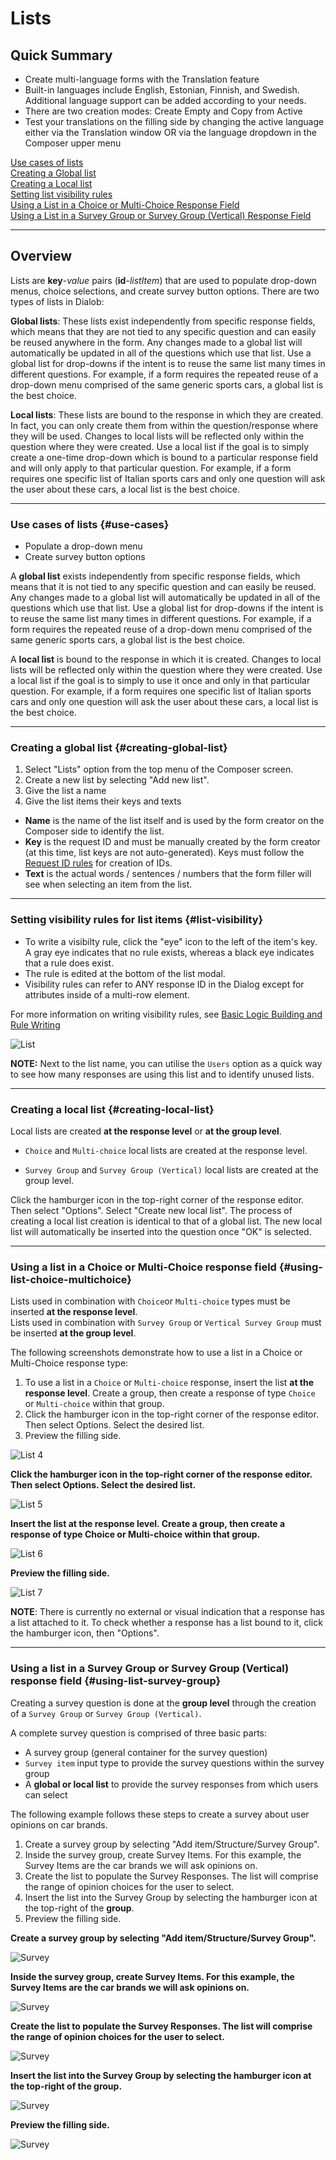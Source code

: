 # Lists

## Quick Summary

* Create multi-language forms with the Translation feature
* Built-in languages include English, Estonian, Finnish, and Swedish. Additional language support can be added according to your needs.
* There are two creation modes: Create Empty and Copy from Active
* Test your translations on the filling side by changing the active language either via the Translation window OR via the language dropdown in the Composer upper menu


[Use cases of lists](#use-cases)  
[Creating a Global list](#creating-global-list)  
[Creating a Local list](#creating-local-list)  
[Setting list visibility rules](#list-visibility)  
[Using a List in a Choice or Multi-Choice Response Field](#using-list-choice-multichoice)  
[Using a List in a Survey Group or Survey Group (Vertical) 
Response Field](#using-list-survey-group)  

---

## Overview

Lists are **key**-_value_ pairs (**id**-_listItem_) that are used to populate drop-down menus, choice selections, and create survey button options.  There are two types of lists in Dialob:

**Global lists**: These lists exist independently from specific response fields, which means that they are not tied to any specific question and can easily be reused anywhere in the form. Any changes made to a global list will automatically be updated in all of the questions which use that list. Use a global list for drop-downs if the intent is to reuse the same list many times in different questions. For example, if a form requires the repeated reuse of a drop-down menu comprised of the same generic sports cars, a global list is the best choice.

**Local lists**: These lists are bound to the response in which they are created. In fact, you can only create them from within the question/response where they will be used. Changes to local lists will be reflected only within the question where they were created. Use a local list if the goal is to simply create a one-time drop-down which is bound to a particular response field and will only apply to that particular question. For example, if a form requires one specific list of Italian sports cars and only one question will ask the user about these cars, a local list is the best choice.

---

### Use cases of lists {#use-cases}

* Populate a drop-down menu
* Create survey button options

A **global list** exists independently from specific response fields, which means that it is not tied to any specific question and can easily be reused. Any changes made to a global list will automatically be updated in all of the questions which use that list. Use a global list for drop-downs if the intent is to reuse the same list many times in different questions. For example, if a form requires the repeated reuse of a drop-down menu comprised of the same generic sports cars, a global list is the best choice.

A **local list** is bound to the response in which it is created. Changes to local lists will be reflected only within the question where they were created. Use a local list if the goal is to simply to use it once and only in that particular question. For example, if a form requires one specific list of Italian sports cars and only one question will ask the user about these cars, a local list is the best choice.

---

### Creating a global list {#creating-global-list}

1. Select "Lists" option from the top menu of the Composer screen.
2. Create a new list by selecting "Add new list".
3. Give the list a name
4. Give the list items their keys and texts

* **Name** is the name of the list itself and is used by the form creator on the Composer side to identify the list.
* **Key** is the request ID and must be manually created by the form creator (at this time, list keys are not auto-generated). Keys must follow the [Request ID rules](https://docs.dialob.io/dialob-expressions/#request-id-rules) for creation of IDs.
* **Text** is the actual words / sentences / numbers that the form filler will see when selecting an item from the list.

---

### Setting visibility rules for list items {#list-visibility}

* To write a visibilty rule, click the "eye" icon to the left of the item's key. A gray eye indicates that no rule exists, whereas a black eye indicates that a rule does exist.
* The rule is edited at the bottom of the list modal.
* Visibility rules can refer to ANY response ID in the Dialog except for attributes inside of a multi-row element.

For more information on writing visibility rules, see [Basic Logic Building and Rule Writing](https://docs.dialob.io/dialob-expressions/logic-building/)

![List](advancedoperations/list-visibility1.png)

**NOTE:** Next to the list name, you can utilise the `Users` option as a quick way to see how many responses are using this list and to identify unused lists.

---

### Creating a local list {#creating-local-list}

Local lists are created **at the response level** or **at the group level**.

* `Choice` and `Multi-choice` local lists are created at the response level.

* `Survey Group` and  `Survey Group (Vertical)` local lists are created at the group level.

Click the hamburger icon in the top-right corner of the response editor. Then select "Options". Select "Create new local list".  The process of creating a local list creation is identical to that of a global list.  The new local list will automatically be inserted into the question once "OK" is selected.

---

### Using a list in a Choice or Multi-Choice response field {#using-list-choice-multichoice}

Lists used in combination with `Choice`or `Multi-choice` types must be inserted **at the response level**.  
Lists used in combination with `Survey Group` or `Vertical Survey Group` must be inserted **at the group level**.


The following screenshots demonstrate how to use a list in a Choice or Multi-Choice response type:
 
1. To use a list in a `Choice` or `Multi-choice` response, insert the list **at the response level**. Create a group, then create a response of type `Choice` or `Multi-choice` within that group.
2. Click the hamburger icon in the top-right corner of the response editor. Then select Options. Select the desired list.
3. Preview the filling side.


![List 4](advancedoperations/list4.png)

**Click the hamburger icon in the top-right corner of the response editor. Then select Options. Select the desired list.**

![List 5](advancedoperations/list5.png)

**Insert the list at the response level. Create a group, then create a response of type Choice or Multi-choice within that group.**

![List 6](advancedoperations/list6.png)

**Preview the filling side.**

![List 7](advancedoperations/list7.png)

**NOTE**: There is currently no external or visual indication that a response has a list attached to it. To check whether a response has a list bound to it, click the hamburger icon, then "Options".

---

### Using a list in a Survey Group or Survey Group (Vertical) response field {#using-list-survey-group}

Creating a survey question is done at the **group level** through the creation of a `Survey Group` or `Survey Group (Vertical)`.  

A complete survey question is comprised of three basic parts:

* A survey group (general container for the survey question)
* `Survey item` input type to provide the survey questions within the survey group
* A **global or local list** to provide the survey responses from which users can select

The following example follows these steps to create a survey about user opinions on car brands.  

1. Create a survey group by selecting "Add item/Structure/Survey Group".
2. Inside the survey group, create Survey Items. For this example, the Survey Items are the car brands we will ask opinions on.
3. Create the list to populate the Survey Responses. The list will comprise the range of opinion choices for the user to select.
4. Insert the list into the Survey Group by selecting the hamburger icon at the top-right of the **group**.
5. Preview the filling side.



**Create a survey group by selecting "Add item/Structure/Survey Group".**

![Survey](advancedoperations/survey3.png)

**Inside the survey group, create Survey Items. For this example, the Survey Items are the car brands we will ask opinions on.**

![Survey](advancedoperations/survey5.png)


 **Create the list to populate the Survey Responses. The list will comprise the range of opinion choices for the user to select.**

![Survey](advancedoperations/survey2.png)

**Insert the list into the Survey Group by selecting the hamburger icon at the top-right of the **group**.**

![Survey](advancedoperations/survey7.png)

**Preview the filling side.**

![Survey](advancedoperations/survey6.png)

